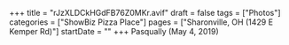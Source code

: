 +++
title = "rJzXLDCkHGdFB76Z0MKr.avif"
draft = false
tags = ["Photos"]
categories = ["ShowBiz Pizza Place"]
pages = ["Sharonville, OH (1429 E Kemper Rd)"]
startDate = ""
+++
Pasqually (May 4, 2019)
